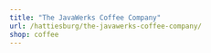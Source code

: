 ```yaml
---
title: "The JavaWerks Coffee Company"
url: /hattiesburg/the-javawerks-coffee-company/
shop: coffee
---
```

